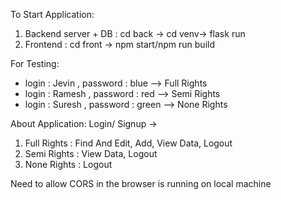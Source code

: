 To Start Application:

1. Backend server + DB : cd back -> cd venv-> flask run
2. Frontend : cd front -> npm start/npm run build

For Testing:

- login : Jevin , password : blue --> Full Rights
- login : Ramesh , password : red --> Semi Rights
- login : Suresh , password : green --> None Rights

About Application:
Login/ Signup ->

1. Full Rights : Find And Edit, Add, View Data, Logout
2. Semi Rights : View Data, Logout
3. None Rights : Logout

Need to allow CORS in the browser is running on local machine